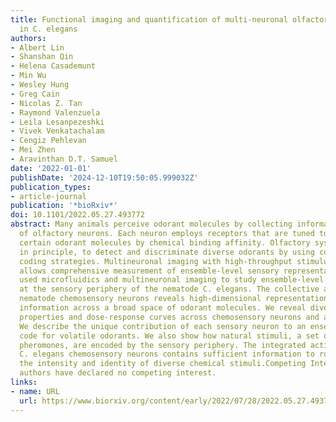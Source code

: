 ```yaml
---
title: Functional imaging and quantification of multi-neuronal olfactory responses
  in C. elegans
authors:
- Albert Lin
- Shanshan Qin
- Helena Casademunt
- Min Wu
- Wesley Hung
- Greg Cain
- Nicolas Z. Tan
- Raymond Valenzuela
- Leila Lesanpezeshki
- Vivek Venkatachalam
- Cengiz Pehlevan
- Mei Zhen
- Aravinthan D.T. Samuel
date: '2022-01-01'
publishDate: '2024-12-10T19:50:05.999032Z'
publication_types:
- article-journal
publication: '*bioRxiv*'
doi: 10.1101/2022.05.27.493772
abstract: Many animals perceive odorant molecules by collecting information from ensembles
  of olfactory neurons. Each neuron employs receptors that are tuned to recognize
  certain odorant molecules by chemical binding affinity. Olfactory systems are able,
  in principle, to detect and discriminate diverse odorants by using combinatorial
  coding strategies. Multineuronal imaging with high-throughput stimulus delivery
  allows comprehensive measurement of ensemble-level sensory representations. We have
  used microfluidics and multineuronal imaging to study ensemble-level olfactory representations
  at the sensory periphery of the nematode C. elegans. The collective activity of
  nematode chemosensory neurons reveals high-dimensional representations of olfactory
  information across a broad space of odorant molecules. We reveal diverse tuning
  properties and dose-response curves across chemosensory neurons and across odorants.
  We describe the unique contribution of each sensory neuron to an ensemble-level
  code for volatile odorants. We also show how natural stimuli, a set of nematode
  pheromones, are encoded by the sensory periphery. The integrated activity of the
  C. elegans chemosensory neurons contains sufficient information to robustly encode
  the intensity and identity of diverse chemical stimuli.Competing Interest StatementThe
  authors have declared no competing interest.
links:
- name: URL
  url: https://www.biorxiv.org/content/early/2022/07/28/2022.05.27.493772
---
```

